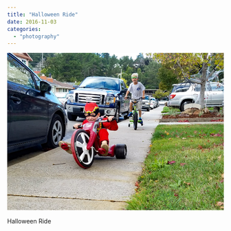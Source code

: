 ```yaml
---
title: "Halloween Ride"
date: 2016-11-03
categories: 
  - "photography"
---
```


![](images/20161030_145249.jpg)

Halloween Ride
